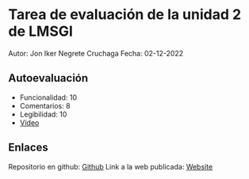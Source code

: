 # Tarea de evaluación de la unidad 2 de LMSGI

Autor: Jon Iker Negrete Cruchaga
Fecha: 02-12-2022

## Autoevaluación

- Funcionalidad: 10
- Comentarios: 8
- Legibilidad: 10
- [Vídeo](https://youtu.be/TVwRa1-Yy7s)
  
## Enlaces

Repositorio en github: [Github](https://github.com/AsavarKul/daw-comic-fan)
Link a la web publicada: [Website](https://comic-fan.netlify.app/)
